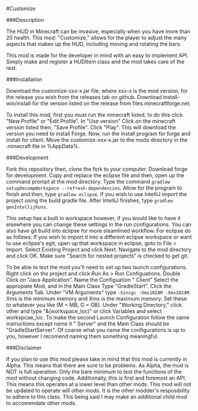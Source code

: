 #Customize

###Description

  The HUD in Minecraft can be invasive, especially when you have more than 20 health. This mod: "Customize," allows for the player
to adjust the many aspects that makes up the HUD, including moving and rotating the bars.

  This mod is made for the developer in mind with an easy to implement API. Simply make and register a HUDItem class and the
mod takes care of the rest. 

###Installation

  Download the customize-xxx-x.jar file, where xxx-x is the mod version, for the release you wish from the releases tab on github. Download install-win/install for the version listed on the release from files.minecraftforge.net.
  
  To install this mod, first you must run the minecraft listed, to do this click "New Profile" or "Edit Profile". In "Use version" Click on the minecraft version listed then, "Save Profile". Click "Play". This will download the version you need to install Forge. Now, run the install program for forge and install for client. Move the customize-xxx-x.jar to the mods directory in the .minecraft file in %AppData%. 

###Development

  Fork this repository then, clone the fork to your computer. Download forge for development. Copy and replace the eclipse file and then, open up the command prompt at the mod directory. Type the command `gradlew setupDecompWorkspace --refresh-dependencies`. Allow for the program to finish and then, type `gradlew eclipse`. If you wish to use IntelliJ import the project using the build.gradle file. After IntelliJ finishes, type `gradlew genIntellijRuns`.
  
  This setup has a built in workspace however, if you would like to have it elsewhere you can change these settings in the run configurations. You can also have git build into eclipse for more steamlined workflow. For eclipse do as follows: If you wish to import it into a different eclipse workspace or want to use eclipse's egit, open up that workspace in eclipse, goto to File > Import. Select Existing Project and click Next. Navigate to the mod directory and click OK. Make sure "Search for nested projects" is checked to get git.
  
  To be able to test the mod you'll need to set up two launch configurations. Right click on the project and click Run As > Run Configuations. Double Click on "Java Application". Name the Configuation "<ModName> Client" Select the appropiate Mod, and in the Main Class Type "GradleStart". Click the Arguments Tab. Under "VM Arguments" type `-Xincgc -Xms1024M -Xmx1024M`. Xms is the minimum memory and Xmx is the maximum memory. Set these to whatever you like (M = MB, G = GB). Under "Working Directory," click other and type "&(workspace_loc)" or click Variables and select workspcae_loc. To make the second Launch Configuration follow the same instructions except name it "<ModName> Server" and the Main Class should be "GradleStartServer". Of coarse what you name the configurations is up to you, however I recomend naming them something meaningful.

###Disclaimer

  If you plan to use this mod please take in mind that this mod is currently in Alpha. This means that there are sure to be problems. As Alpha, the mod is NOT is full operation. Only the bare minimum to test the functions of the mod without changing code. Additionally, this is first and foremost an API. This means this operates at a lower level than other mods. This mod will not be updated to operate will other mods. It is the other modder's resposibility to adhere to this class. This being said I may make an additional child mod to accomendate other mods.
